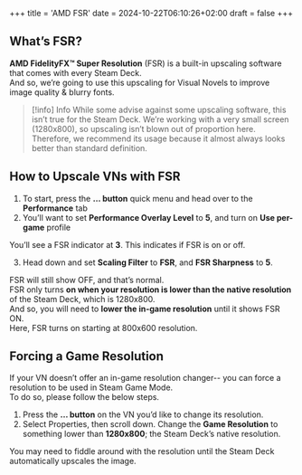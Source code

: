 +++
title = 'AMD FSR'
date = 2024-10-22T06:10:26+02:00
draft = false
+++

## What’s FSR?

**AMD FidelityFX™ Super Resolution** (FSR) is a built-in upscaling software that comes with every Steam Deck.\
And so, we’re going to use this upscaling for Visual Novels to improve image quality & blurry fonts.

> [!info] Info
> While some advise against some upscaling software, this isn’t true for the Steam Deck. 
> We’re working with a very small screen (1280x800), so upscaling isn’t blown out of proportion here.
> Therefore, we recommend its usage because it almost always looks better than standard definition.

## How to Upscale VNs with FSR

1. To start, press the **… button** quick menu and head over to the **Performance** tab
2. You’ll want to set **Performance Overlay Level** to **5**, and turn on **Use per-game** profile

You’ll see a FSR indicator at **3**. This indicates if FSR is on or off.

3. Head down and set **Scaling Filter** to **FSR**, and **FSR Sharpness** to **5**.

FSR will still show OFF, and that’s normal.\
FSR only turns **on when your resolution is lower than the native resolution** of the Steam Deck, which is 1280x800.\
And so, you will need to **lower the in-game resolution** until it shows FSR ON.\
Here, FSR turns on starting at 800x600 resolution.

## Forcing a Game Resolution

If your VN doesn’t offer an in-game resolution changer-- you can force a resolution to be used in Steam Game Mode.\
To do so, please follow the below steps.

1. Press the **… button** on the VN you’d like to change its resolution.
2. Select Properties, then scroll down. Change the **Game Resolution** to something lower than **1280x800**; the Steam Deck’s native resolution.

You may need to fiddle around with the resolution until the Steam Deck automatically upscales the image.

